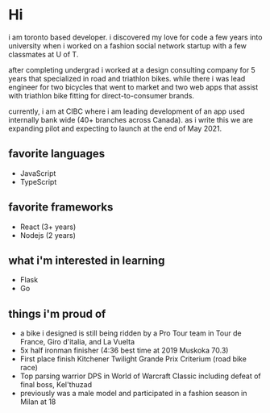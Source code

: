 # Hi

i am toronto based developer. i discovered my love for code a few years into university when i worked on a fashion social network startup with a few classmates at U of T.

after completing undergrad i worked at a design consulting company for 5 years that specialized in road and triathlon bikes. while there i was lead engineer for two bicycles that went to market and two web apps that assist with triathlon bike fitting for direct-to-consumer brands.

currently, i am at CIBC where i am leading development of an app used internally bank wide (40+ branches across Canada). as i write this we are expanding pilot and expecting to launch at the end of May 2021.

## favorite languages

- JavaScript
- TypeScript

## favorite frameworks

- React (3+ years)
- Nodejs (2 years)

## what i'm interested in learning

- Flask
- Go

## things i'm proud of

- a bike i designed is still being ridden by a Pro Tour team in Tour de France, Giro d'italia, and La Vuelta
- 5x half ironman finisher (4:36 best time at 2019 Muskoka 70.3)
- First place finish Kitchener Twilight Grande Prix Criterium (road bike race)
- Top parsing warrior DPS in World of Warcraft Classic including defeat of final boss, Kel'thuzad
- previously was a male model and participated in a fashion season in Milan at 18
